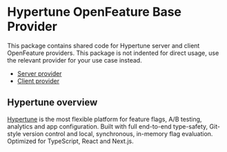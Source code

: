 # Hypertune OpenFeature Base Provider
This package contains shared code for Hypertune server and client OpenFeature providers. This package is not indented for direct usage, use the relevant provider for your use case instead.

* [Server provider](https://www.npmjs.com/package/@hypertune/openfeature-server-provider)
* [Client provider](https://www.npmjs.com/package/@hypertune/openfeature-web-provider)


## Hypertune overview
[Hypertune](https://www.hypertune.com/) is the most flexible platform for feature flags, A/B testing, analytics and app configuration. Built with full end-to-end type-safety, Git-style version control and local, synchronous, in-memory flag evaluation. Optimized for TypeScript, React and Next.js.
